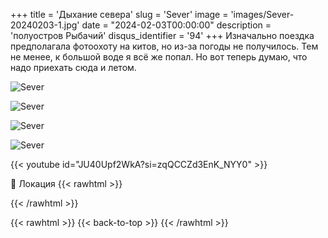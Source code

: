 +++
title = 'Дыхание севера'
slug = 'Sever'
image = 'images/Sever-20240203-1.jpg'
date = "2024-02-03T00:00:00"
description = 'полуостров Рыбачий'
disqus_identifier = '94'
+++
Изначально поездка предполагала фотоохоту на китов, но из-за погоды не получилось. Тем не менее, к большой воде я всё же попал. Но вот теперь думаю, что надо приехать сюда и летом.

![Sever](/images/Sever-20240203-2.jpg)

![Sever](/images/Sever-20240203-3.jpg)

![Sever](/images/Sever-20240203-4.jpg)

![Sever](/images/Sever-20240203-5.jpg)

{{< youtube id="JU40Upf2WkA?si=zqQCCZd3EnK_NYY0" >}}

📍 Локация
{{< rawhtml >}}
<div class="yandex-map-container">
<script type="text/javascript" charset="utf-8" async src="https://api-maps.yandex.ru/services/constructor/1.0/js/?um=constructor%3Afbef4112951be88f2d1fd0b9e9bf82fcae39b0774cf12b1339ef6d65f8a1989b&amp;width=800&amp;height=400&amp;lang=ru_RU&amp;scroll=true"></script>
</div>
{{< /rawhtml >}}

{{< rawhtml >}}
{{< back-to-top >}}
{{< /rawhtml >}}